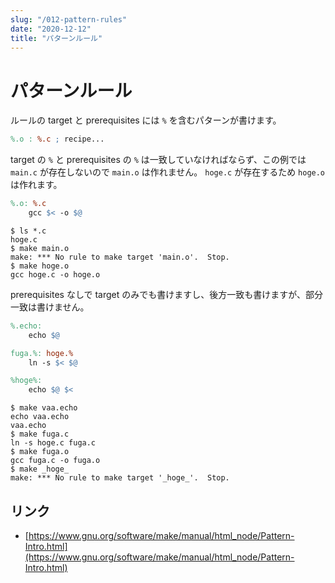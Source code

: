 ```yaml
---
slug: "/012-pattern-rules"
date: "2020-12-12"
title: "パターンルール"
---
```


# パターンルール

ルールの target と prerequisites には `%` を含むパターンが書けます。
```makefile
%.o : %.c ; recipe...
```

target の `%` と prerequisites の `%` は一致していなければならず、この例では `main.c` が存在しないので `main.o` は作れません。
`hoge.c` が存在するため `hoge.o` は作れます。
```makefile
%.o: %.c
	gcc $< -o $@
```
```shell
$ ls *.c
hoge.c
$ make main.o
make: *** No rule to make target 'main.o'.  Stop.
$ make hoge.o
gcc hoge.c -o hoge.o
```

prerequisites なしで target のみでも書けますし、後方一致も書けますが、部分一致は書けません。
```makefile
%.echo:
	echo $@

fuga.%: hoge.%
	ln -s $< $@

%hoge%:
	echo $@ $<
```
```shell
$ make vaa.echo
echo vaa.echo
vaa.echo
$ make fuga.c
ln -s hoge.c fuga.c
$ make fuga.o
gcc fuga.c -o fuga.o
$ make _hoge_
make: *** No rule to make target '_hoge_'.  Stop.
```


## リンク
* [https://www.gnu.org/software/make/manual/html_node/Pattern-Intro.html](https://www.gnu.org/software/make/manual/html_node/Pattern-Intro.html)